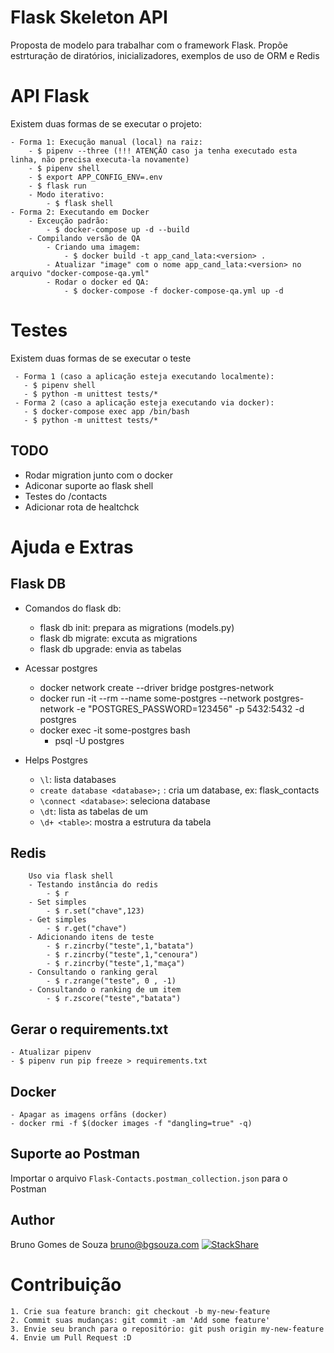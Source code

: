 # Flask Skeleton API
Proposta de modelo para trabalhar com o framework Flask.
Propõe estrturação de diratórios, inicializadores, exemplos de uso de ORM e Redis


# API Flask
Existem duas formas de se executar o projeto:

    - Forma 1: Execução manual (local) na raiz: 
        - $ pipenv --three (!!! ATENÇÃO caso ja tenha executado esta linha, não precisa executa-la novamente)
        - $ pipenv shell
        - $ export APP_CONFIG_ENV=.env
        - $ flask run
        - Modo iterativo:
            - $ flask shell    
    - Forma 2: Executando em Docker
        - Exceução padrão:
            - $ docker-compose up -d --build
        - Compilando versão de QA
            - Criando uma imagem:
                - $ docker build -t app_cand_lata:<version> .
            - Atualizar "image" com o nome app_cand_lata:<version> no arquivo "docker-compose-qa.yml"
            - Rodar o docker ed QA:
                - $ docker-compose -f docker-compose-qa.yml up -d

# Testes
Existem duas formas de se executar o teste

     - Forma 1 (caso a aplicação esteja executando localmente):
       - $ pipenv shell
       - $ python -m unittest tests/* 
     - Forma 2 (caso a aplicação esteja executando via docker):
       - $ docker-compose exec app /bin/bash
       - $ python -m unittest tests/* 

## TODO
- Rodar migration junto com o docker
- Adiconar suporte ao flask shell
- Testes do /contacts
- Adicionar rota de healtchck

# Ajuda e Extras

## Flask DB
- Comandos do flask db:
    - flask db init: prepara as migrations (models.py)
    - flask db migrate: excuta as migrations
    - flask db upgrade: envia as tabelas

- Acessar postgres  
  - docker network create --driver bridge postgres-network
  - docker run -it --rm --name some-postgres --network postgres-network -e "POSTGRES_PASSWORD=123456" -p 5432:5432 -d 
  postgres
  - docker exec -it some-postgres bash
    -  psql -U postgres
- Helps Postgres
    - `\l`: lista databases
    - `create database <database>;` : cria um database, ex: flask_contacts
    - `\connect <database>`: seleciona database
    - `\dt`: lista as tabelas de um <database>
    - `\d+ <table>`: mostra a estrutura da tabela

## Redis
        Uso via flask shell
        - Testando instância do redis
            - $ r
        - Set simples
            - $ r.set("chave",123)
        - Get simples
            - $ r.get("chave")
        - Adicionando itens de teste
            - $ r.zincrby("teste",1,"batata")
            - $ r.zincrby("teste",1,"cenoura")
            - $ r.zincrby("teste",1,"maça")
        - Consultando o ranking geral
            - $ r.zrange("teste", 0 , -1)
        - Consultando o ranking de um item
            - $ r.zscore("teste","batata")

## Gerar o requirements.txt
    - Atualizar pipenv
    - $ pipenv run pip freeze > requirements.txt

## Docker
    - Apagar as imagens orfãns (docker)
    - docker rmi -f $(docker images -f "dangling=true" -q) 

## Suporte ao Postman
Importar o arquivo `Flask-Contacts.postman_collection.json` para o Postman 

## Author
Bruno Gomes de Souza <bruno@bgsouza.com> [![StackShare](https://img.shields.io/badge/tech-stack-0690fa.svg?style=flat)](https://stackshare.io/bgsouza/profile)

# Contribuição
    1. Crie sua feature branch: git checkout -b my-new-feature
    2. Commit suas mudanças: git commit -am 'Add some feature'
    3. Envie seu branch para o repositório: git push origin my-new-feature
    4. Envie um Pull Request :D
